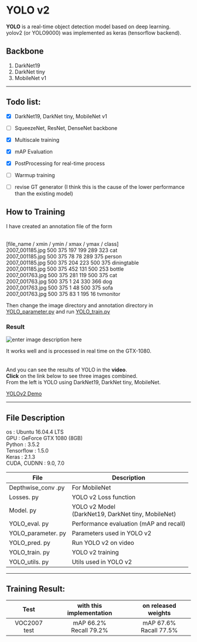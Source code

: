 # YOLO v2

**YOLO** is a real-time object detection model based on deep learning. <br>
yolov2 (or YOLO9000) was implemented as keras (tensorflow backend).


## Backbone
1. DarkNet19
2. DarkNet tiny
3. MobileNet v1
- - -

## Todo list:
- [x] DarkNet19, DarkNet tiny, MobileNet v1
- [ ] SqueezeNet, ResNet, DenseNet backbone
- [x] Multiscale training
- [x] mAP Evaluation
- [x] PostProcessing for real-time process
- [ ] Warmup training
- [ ] revise GT generator (I think this is the cause of the lower performance than the existing model)


## How to Training

I have created an annotation file of the form <br/><br/>

[file_name / xmin / ymin / xmax / ymax / class]<br/>
2007_001185.jpg 500 375 197 199 289 323 cat <br/>
2007_001185.jpg 500 375 78 78 289 375 person <br/>
2007_001185.jpg 500 375 204 223 500 375 diningtable <br/>
2007_001185.jpg 500 375 452 131 500 253 bottle <br/>
2007_001763.jpg 500 375 281 119 500 375 cat <br/>
2007_001763.jpg 500 375 1 24 330 366 dog <br/>
2007_001763.jpg 500 375 1 48 500 375 sofa <br/>
2007_001763.jpg 500 375 83 1 195 16 tvmonitor <br/>


Then change the image directory and annotation directory in [YOLO_parameter.py](https://github.com/qjadud1994/YOLOv2-keras/blob/master/YOLO_parameter.py)  and run [YOLO_train.py](https://github.com/qjadud1994/YOLOv2-keras/blob/master/YOLO_train.py)


### Result
![enter image description here](https://github.com/qjadud1994/YOLOv2-keras/blob/master/result/yolo%20test.jpg)

It works well and is processed in real time on the GTX-1080.
<br><br><br>
And you can see the results of YOLO in the **video**.<br>
**Click** on the link below to see three images combined. <br>
From the left is YOLO using DarkNet19, DarkNet tiny, MobileNet. <br>

[YOLOv2 Demo](https://youtu.be/s3KO7YEkniQ)

- - -

## File Description

os : Ubuntu 16.04.4 LTS <br>
GPU : GeForce GTX 1080 (8GB) <br>
Python : 3.5.2 <br>
Tensorflow : 1.5.0 <br>
Keras : 2.1.3 <br>
CUDA, CUDNN : 9.0, 7.0 <br>

|       File         |Description                                                   |
|----------------|--------------------------------------------------|
|Depthwise_conv .py  |  For MobileNet            |
|Losses. py |  YOLO v2 Loss function            |
|Model. py | YOLO v2 Model <br> (DarkNet19, DarkNet tiny, MobileNet) |
|YOLO_eval. py | Performance evaluation (mAP and recall)  |
|YOLO_parameter. py | Parameters used in YOLO v2 |
|YOLO_pred. py | Run YOLO v2 on video  |
|YOLO_train. py | YOLO v2 training |
|YOLO_utils. py | Utils used in YOLO v2|

- - -

## Training Result:

| Test  | with this implementation | on released weights |
|:---------------:|:-------------:|:-------------:|
| VOC2007 test    | mAP 66.2% <br> Recall 79.2%|    mAP 67.6% <br> Racall 77.5% |
